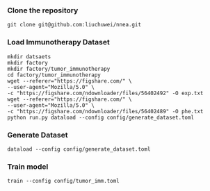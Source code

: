 ### Clone the repository
```shell
git clone git@github.com:liuchuwei/nnea.git
```

### Load Immunotherapy Dataset

```shell
mkdir datsaets
mkdir factory
mkdir factory/tumor_immunotherapy
cd factory/tumor_immunotherapy
wget --referer="https://figshare.com/" \
--user-agent="Mozilla/5.0" \
-c "https://figshare.com/ndownloader/files/56402492" -O exp.txt
wget --referer="https://figshare.com/" \
--user-agent="Mozilla/5.0" \
-c "https://figshare.com/ndownloader/files/56402489" -O phe.txt 
python run.py dataload --config config/generate_dataset.toml
```

### Generate Dataset
```shell
dataload --config config/generate_dataset.toml
```
### Train model
```shell
train --config config/tumor_imm.toml
```